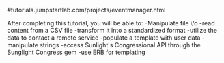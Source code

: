 #tutorials.jumpstartlab.com/projects/eventmanager.html

After completing this tutorial, you will be able to:
	-Manipulate file i/o
	-read content from a CSV file
	-transform it into a standardized format
	-utilize the data to contact a remote service
	-populate a template with user data
	-manipulate strings
	-access Sunlight's Congressional API through the Sunglight Congress gem
	-use ERB for templating
